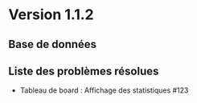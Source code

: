 # Version 1.1.2


## Base de données 



## Liste des problèmes résolues

- Tableau de board : Affichage des statistiques #123



